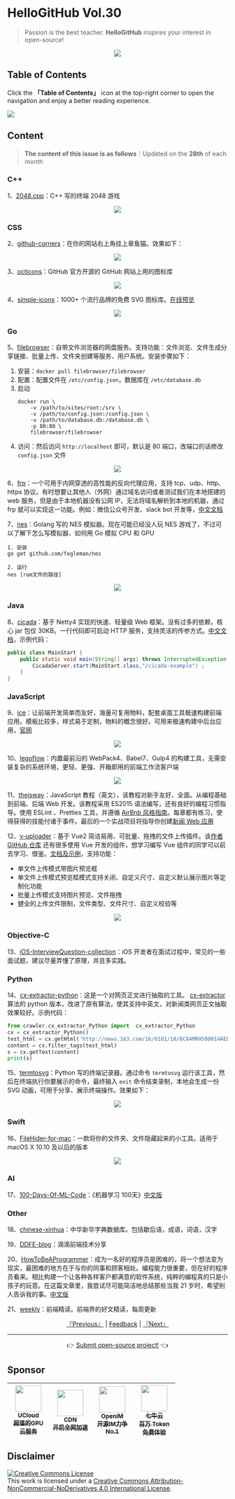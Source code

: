# HelloGitHub Vol.30
> Passion is the best teacher. **HelloGitHub** inspires your interest in open-source!
<p align="center">
    <img src='https://raw.githubusercontent.com/521xueweihan/img_logo/master/logo/cover.jpg' style="max-width:100%;"></img>
</p>

## Table of Contents

Click the **「Table of Contents」** icon at the top-right corner to open the navigation and enjoy a better reading experience.

![](https://raw.githubusercontent.com/521xueweihan/img_logo/master/logo/catalog.png)

## Content
> **The content of this issue is as follows**｜Updated on the **28th** of each month

### C++
1、[2048.cpp](https://hellogithub.com/en/periodical/statistics/click?target=https://github.com/plibither8/2048.cpp)：C++ 写的终端 2048 游戏


<p align="center"><img src='https://raw.githubusercontent.com/521xueweihan/img/master/hellogithub/30/127719331.gif' style="max-width:80%; max-height=80%;"></img></p>

### CSS
2、[github-corners](https://hellogithub.com/en/periodical/statistics/click?target=https://github.com/tholman/github-corners)：在你的网站右上角挂上章鱼猫。效果如下：


<p align="center"><img src='https://raw.githubusercontent.com/521xueweihan/img/master/hellogithub/30/45123943.png' style="max-width:80%; max-height=80%;"></img></p>

3、[octicons](https://hellogithub.com/en/periodical/statistics/click?target=https://github.com/primer/octicons)：GitHub 官方开源的 GitHub 网站上用的图标库


<p align="center"><img src='https://raw.githubusercontent.com/521xueweihan/img/master/hellogithub/30/20893207.png' style="max-width:80%; max-height=80%;"></img></p>

4、[simple-icons](https://hellogithub.com/en/periodical/statistics/click?target=https://github.com/simple-icons/simple-icons)：1000+ 个流行品牌的免费 SVG 图标库。[在线预览](https://simpleicons.org/)


<p align="center"><img src='https://raw.githubusercontent.com/521xueweihan/img/master/hellogithub/30/6720403.png' style="max-width:80%; max-height=80%;"></img></p>

### Go
5、[filebrowser](https://hellogithub.com/en/periodical/statistics/click?target=https://github.com/filebrowser/filebrowser)：自带文件浏览器的网盘服务。支持功能：文件浏览、文件生成分享链接、批量上传、文件夹创建等服务、用户系统。安装步骤如下：
1. 安装：`docker pull filebrowser/filebrowser`
2. 配置：配置文件在 `/etc/config.json`，数据库在 `/etc/database.db`
3. 启动
    ```
    docker run \
        -v /path/to/sites/root:/srv \
        -v /path/to/config.json:/config.json \
        -v /path/to/database.db:/database.db \
        -p 80:80 \
        filebrowser/filebrowser
    ```
4. 访问：然后访问 `http://localhost` 即可，默认是 80 端口，改端口的话修改 `config.json` 文件


<p align="center"><img src='https://raw.githubusercontent.com/521xueweihan/img/master/hellogithub/30/42332863.gif' style="max-width:80%; max-height=80%;"></img></p>

6、[frp](https://hellogithub.com/en/periodical/statistics/click?target=https://github.com/fatedier/frp)：一个可用于内网穿透的高性能的反向代理应用，支持 tcp、udp、http、https 协议。有时想要让其他人（外网）通过域名访问或者测试我们在本地搭建的 web 服务，但是由于本地机器没有公网 IP，无法将域名解析到本地的机器，通过 frp 就可以实现这一功能。例如：微信公众号开发、slack bot 开发等，[中文文档](https://github.com/fatedier/frp/blob/master/README_zh.md)


7、[nes](https://hellogithub.com/en/periodical/statistics/click?target=https://github.com/fogleman/nes)：Golang 写的 NES 模拟器。现在可能已经没人玩 NES 游戏了，不过可以了解下怎么写模拟器、如何用 Go 模拟 CPU 和 GPU
```
1. 安装 
go get github.com/fogleman/nes

2. 运行
nes [rom文件的路径]
```


<p align="center"><img src='https://raw.githubusercontent.com/521xueweihan/img/master/hellogithub/30/31566326.png' style="max-width:80%; max-height=80%;"></img></p>

### Java
8、[cicada](https://hellogithub.com/en/periodical/statistics/click?target=https://github.com/TogetherOS/cicada)：基于 Netty4 实现的快速、轻量级 Web 框架。没有过多的依赖，核心 jar 包仅 30KB。一行代码即可启动 HTTP 服务，支持灵活的传参方式。[中文文档](https://github.com/TogetherOS/cicada/blob/master/README-ZH.md)，示例代码：
```java
public class MainStart {
    public static void main(String[] args) throws InterruptedException {
        CicadaServer.start(MainStart.class,"/cicada-example") ;
    }
}
```


### JavaScript
9、[ice](https://hellogithub.com/en/periodical/statistics/click?target=https://github.com/alibaba/ice)：让前端开发简单而友好，海量可复用物料，配套桌面工具极速构建前端应用。模板比较多，样式易于定制，物料的概念很好。可用来极速构建中后台应用，[官网](https://alibaba.github.io/ice/iceworks)


<p align="center"><img src='https://raw.githubusercontent.com/521xueweihan/img/master/hellogithub/30/72717562.png' style="max-width:80%; max-height=80%;"></img></p>

10、[legoflow](https://hellogithub.com/en/periodical/statistics/click?target=https://github.com/legoflow/legoflow)：内置最前沿的 WebPack4、Babel7、Gulp4 的构建工具，无需安装复杂的系统环境，更轻、更强、开箱即用的前端工作流客户端


<p align="center"><img src='https://raw.githubusercontent.com/521xueweihan/img/master/hellogithub/30/91311804.png' style="max-width:80%; max-height=80%;"></img></p>

11、[thejsway](https://hellogithub.com/en/periodical/statistics/click?target=https://github.com/thejsway/thejsway)：JavaScript 教程（英文），该教程对新手友好、全面。从编程基础到前端、后端 Web 开发。该教程采用 ES2015 语法编写，还有良好的编程习惯指导。使用 ESLint 、Pretties 工具，并遵循 [AirBnb 风格指南](https://github.com/airbnb/javascript)。每章都有练习，使得获得的技能付诸于事件。最后的一个实战项目将指导你创建[新闻 Web 应用](https://thejsway-publink.herokuapp.com/)


12、[v-uploader](https://hellogithub.com/en/periodical/statistics/click?target=https://github.com/TerryZ/v-uploader)：基于 Vue2 简洁易用、可批量、拖拽的文件上传插件。该[作者 GitHub 仓库](https://github.com/TerryZ?tab=repositories) 还有很多使用 Vue 开发的组件，想学习编写 Vue 组件的同学可以前去学习、借鉴。[文档及示例](https://terryz.gitee.io/vue/#/upload/demo)，支持功能：
- 单文件上传模式带图片预览框
- 单文件上传模式预览框模式支持关闭、自定义尺寸、自定义默认展示图片等定制化功能
- 批量上传模式支持图片预览、文件拖拽
- 健全的上传文件限制，文件类型、文件尺寸、自定义校验等


<p align="center"><img src='https://raw.githubusercontent.com/521xueweihan/img/master/hellogithub/30/131277712.png' style="max-width:80%; max-height=80%;"></img></p>

### Objective-C
13、[iOS-InterviewQuestion-collection](https://hellogithub.com/en/periodical/statistics/click?target=https://github.com/liberalisman/iOS-InterviewQuestion-collection)：iOS 开发者在面试过程中，常见的一些面试题，建议尽量弄懂了原理，并且多实践。


### Python
14、[cx-extractor-python](https://hellogithub.com/en/periodical/statistics/click?target=https://github.com/chrislinan/cx-extractor-python)：这是一个对网页正文进行抽取的工具。 [cx-extractor](https://github.com/chrislinan/cx-extractor/blob/master/%E5%9F%BA%E4%BA%8E%E8%A1%8C%E5%9D%97%E5%88%86%E5%B8%83%E5%87%BD%E6%95%B0%E7%9A%84%E9%80%9A%E7%94%A8%E7%BD%91%E9%A1%B5%E6%AD%A3%E6%96%87%E6%8A%BD%E5%8F%96%E7%AE%97%E6%B3%95.pdf) 算法的 python 版本，改进了原有算法，使其支持中英文，对新闻类网页正文抽取效果较好。示例代码：
```python
from crawler.cx_extractor_Python import  cx_extractor_Python
cx = cx_extractor_Python()
test_html = cx.getHtml('http://news.163.com/16/0101/10/BC84MRHS00014AED.html')
content = cx.filter_tags(test_html)
s = cx.getText(content)
print(s)

```


15、[termtosvg](https://hellogithub.com/en/periodical/statistics/click?target=https://github.com/nbedos/termtosvg)：Python 写的终端记录器。通过命令 `termtosvg` 运行该工具，然后在终端执行你要展示的命令，最终输入 `exit` 命令结束录制，本地会生成一份 SVG 动画，可用于分享、展示终端操作。效果如下：


<p align="center"><img src='https://raw.githubusercontent.com/521xueweihan/img/master/hellogithub/30/136727471.gif' style="max-width:80%; max-height=80%;"></img></p>

### Swift
16、[FileHider-for-mac](https://hellogithub.com/en/periodical/statistics/click?target=https://github.com/zhihaozhang/FileHider-for-mac)：一款将你的文件夹、文件隐藏起来的小工具。适用于 macOS X 10.10 及以后的版本


<p align="center"><img src='https://raw.githubusercontent.com/521xueweihan/img/master/hellogithub/30/117047395.gif' style="max-width:80%; max-height=80%;"></img></p>

### AI
17、[100-Days-Of-ML-Code](https://hellogithub.com/en/periodical/statistics/click?target=https://github.com/Avik-Jain/100-Days-Of-ML-Code)：《机器学习 100天》[中文版](https://github.com/MLEveryday/100-Days-Of-ML-Code)


### Other
18、[chinese-xinhua](https://hellogithub.com/en/periodical/statistics/click?target=https://github.com/pwxcoo/chinese-xinhua)：中华新华字典数据库。包括歇后语，成语，词语，汉字


19、[DDFE-blog](https://hellogithub.com/en/periodical/statistics/click?target=https://github.com/DDFE/DDFE-blog)：滴滴前端技术分享


20、[HowToBeAProgrammer](https://hellogithub.com/en/periodical/statistics/click?target=https://github.com/braydie/HowToBeAProgrammer)：成为一名好的程序员是困难的，将一个想法变为现实，最困难的地方在于与你的同事和顾客相处。编程能力很重要，但在好的程序员看来。相比构建一个让各种各样客户都满意的软件系统，纯粹的编程真的只是小孩子的玩意。在这篇文章里，我尝试尽可能简洁地总结那些当我 21 岁时，希望别人告诉我的事。[中文版](https://github.com/braydie/HowToBeAProgrammer/blob/master/zh/README.md#%E7%9B%AE%E5%BD%95)


21、[weekly](https://hellogithub.com/en/periodical/statistics/click?target=https://github.com/ascoders/weekly)：前端精读。前端界的好文精读，每周更新




<p align="center">
    <a href="https://github.com/521xueweihan/HelloGitHub/blob/master/content/en/HelloGitHub29.md">『Previous』</a> | <a href='https://github.com/521xueweihan/HelloGitHub/issues/899'>Feedback</a> | <a href="https://github.com/521xueweihan/HelloGitHub/blob/master/content/en/HelloGitHub31.md">『Next』</a>
</p>

---
<p align="center">
    👉 <a href='https://hellogithub.com/en/periodical'>Submit open-source project!</a> 👈<br>
</p>

## Sponsor


<table>
  <thead>
    <tr>
      <th align="center" style="width: 80px;">
        <a href="https://www.compshare.cn/?utm_term=logo&utm_campaign=hellogithub&utm_source=otherdsp&utm_medium=display&ytag=logo_hellogithub_otherdsp_display">          <img src="https://raw.githubusercontent.com/521xueweihan/img_logo/master/logo/ucloud.png" width="60px"><br>
          <sub>UCloud</sub><br>
          <sub>超值的GPU云服务</sub>
        </a>
      </th>
      <th align="center" style="width: 80px;">
        <a href="https://www.upyun.com/?from=hellogithub">
          <img src="https://raw.githubusercontent.com/521xueweihan/img_logo/master/logo/upyun.png" width="60px"><br>
          <sub>CDN</sub><br>
          <sub>开启全网加速</sub>
        </a>
      </th>
      <th align="center" style="width: 80px;">
        <a href="https://github.com/OpenIMSDK/Open-IM-Server">
          <img src="https://raw.githubusercontent.com/521xueweihan/img_logo/master/logo/im.png" width="60px"><br>
          <sub>OpenIM</sub><br>
          <sub>开源IM力争No.1</sub>
        </a>
      </th>
      <th align="center" style="width: 80px;">
        <a href="https://www.qiniu.com/products/ai-token-api?utm_source=hello">
          <img src="https://raw.githubusercontent.com/521xueweihan/img_logo/master/logo/qiniu.jpg" width="60px"><br>
          <sub>七牛云</sub><br>
          <sub>百万 Token 免费体验</sub>
        </a>
      </th>
    </tr>
  </thead>
</table>


## Disclaimer
<a rel="license" href="https://creativecommons.org/licenses/by-nc-nd/4.0/"><img alt="Creative Commons License" style="border-width: 0" src="https://licensebuttons.net/l/by-nc-nd/4.0/88x31.png"></a><br>
This work is licensed under a <a rel="license" href="https://creativecommons.org/licenses/by-nc-nd/4.0/">Creative Commons Attribution-NonCommercial-NoDerivatives 4.0 International License</a>.
